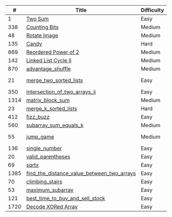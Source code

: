 | #    | Title                                            | Difficulty | Solution | Documentation |
| ---- | ------------------------------------------------ | ---------- | -------- | ---- |
| 1    | [Two Sum](https://leetcode.com/problems/two-sum) | Easy       | [Java](./src/two_sum/TwoSum.java) | [dir](./src/two_sum/) |
| 338 | [Counting Bits](https://leetcode.com/problems/counting-bits/) | Medium | [Cpp](./src/counting_bits/counting_bits.cc) | [dir](./src/counting_bits/) |
| 48 | [Rotate Image](https://leetcode.com/problems/rotate-image/) | Medium | [Cpp](./src/rotate_image/rotate_image.cc) | [dir](./src/rotate_image/) |
| 135 | [Candy](https://leetcode.com/problems/candy/) | Hard | [Cpp](./src/candy/candy.cc) | [dir](./src/candy/) |
| 869 | [Reordered Power of 2](https://leetcode.com/problems/reordered-power-of-2/) | Medium | [Cpp](./src/reordered_power_of_2/reordered_power_of_2.cc) | [dir](./src/reordered_power_of_2/) |
| 142 | [Linked List Cycle II](https://leetcode.com/problems/linked-list-cycle-ii/) | Medium | [Cpp](./src/linked_list_cycle_ii/linked_list_cycle_ii.cc) | [dir](./src/linked_list_cycle_ii/) |
| 870 | [advantage_shuffle](https://leetcode.com/problems/advantage-shuffle/) | Medium | [Cpp](./src/advantage_shuffle/advantage_shuffle.cc) | [dir](./src/advantage_shuffle/) |
| 21 | [merge_two_sorted_lists](https://leetcode.com/problems/merge-two-sorted-lists/) | Easy | [Cpp](./src/merge_two_sorted_lists/merge_two_sorted_lists.cc)  [Java](./src/merge_two_sorted_lists/MergeTwoSortedLists.java) | [dir](./src/merge_two_sorted_lists/) |
| 350 | [intersection_of_two_arrays_ii](https://leetcode.com/problems/intersection-of-two-arrays-ii/) | Easy | [Cpp](./src/intersection_of_two_arrays_ii/intersection_of_two_arrays_ii.cc) | [dir](./src/intersection_of_two_arrays_ii/) |
| 1314 | [matrix_block_sum](https://leetcode.com/problems/matrix-block-sum/) | Medium | [Cpp](./src/matrix_block_sum/matrix_block_sum.cc) | [dir](./src/matrix_block_sum/) |
| 23 | [merge_k_sorted_lists](https://leetcode.com/problems/merge-k-sorted-lists/) | Hard | [Cpp](./src/merge_k_sorted_lists/merge_k_sorted_lists.cc) | [dir](./src/merge_k_sorted_lists/) |
| 412 | [fizz_buzz](https://leetcode.com/problems/fizz-buzz/) | Easy | [Cpp](./src/fizz_buzz/fizz_buzz.cc) | [dir](./src/fizz_buzz/) |
| 560 | [subarray_sum_equals_k](https://leetcode.com/problems/subarray-sum-equals-k/) | Medium | [Cpp](./src/subarray_sum_equals_k/subarray_sum_equals_k.cc) | [dir](./src/subarray_sum_equals_k/) |
| 55 | [jump_game](https://leetcode.com/problems/jump-game/) | Medium | [Cpp](./src/jump_game/jump_game.cc) [Rust](./src/jump_game/jump_game.rs) | [dir](./src/jump_game/) |
| 136 | [single_number](https://leetcode.com/problems/single-number/) | Easy | [Cpp](./src/single_number/single_number.cc) | [dir](./src/single_number/) |
| 20 | [valid_parentheses](https://leetcode.com/problems/valid-parentheses/) | Easy | [Cpp](./src/valid_parentheses/valid_parentheses.cc) | [dir](./src/valid_parentheses/) |
| 69 | [sqrtx](https://leetcode.com/problems/sqrtx/) | Easy | [Cpp](./src/sqrtx/sqrtx.cc) | [dir](./src/sqrtx/) |
| 1385 | [find_the_distance_value_between_two_arrays](https://leetcode.com/problems/find-the-distance-value-between-two-arrays/) | Easy | [Cpp](./src/find_the_distance_value_between_two_arrays/find_the_distance_value_between_two_arrays.cc) | [dir](./src/find_the_distance_value_between_two_arrays/) |
| 70 | [climbing_stairs](https://leetcode.com/problems/climbing-stairs/) | Easy | [Rust](./src/climbing_stairs/climbing_stairs.rs) | [dir](./src/climbing_stairs/) |
| 53 | [maximum_subarray](https://leetcode.com/problems/maximum-subarray/) | Easy | [Cpp](./src/maximum_subarray/maximum_subarray.cc) | [dir](./src/maximum_subarray/) |
| 121 | [best_time_to_buy_and_sell_stock](https://leetcode.com/problems/best-time-to-buy-and-sell-stock/) | Easy | [Cpp](./src/best_time_to_buy_and_sell_stock/best_time_to_buy_and_sell_stock.cc) | [dir](./src/best_time_to_buy_and_sell_stock/) |
| 1720 | [Decode XORed Array](https://leetcode.com/problems/decode-xored-array/) | Easy | [Rust](./src/decode_xored_array/solution.rs) | [dir](./src/decode_xored_array/) |
